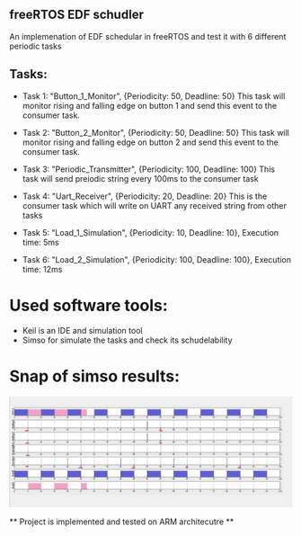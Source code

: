 ## freeRTOS EDF schudler

An implemenation of EDF schedular in freeRTOS and test it with 6 different periodic tasks

## Tasks:
* Task 1: "Button_1_Monitor", {Periodicity: 50, Deadline: 50}
This task will monitor rising and falling edge on button 1 and send this event to the consumer task.

* Task 2: "Button_2_Monitor", {Periodicity: 50, Deadline: 50}
This task will monitor rising and falling edge on button 2 and send this event to the consumer task.

* Task 3: "Periodic_Transmitter", {Periodicity: 100, Deadline: 100}
This task will send preiodic string every 100ms to the consumer task

* Task 4: "Uart_Receiver", {Periodicity: 20, Deadline: 20}
This is the consumer task which will write on UART any received string from other tasks

* Task 5: "Load_1_Simulation", {Periodicity: 10, Deadline: 10}, Execution time: 5ms

* Task 6: "Load_2_Simulation", {Periodicity: 100, Deadline: 100}, Execution time: 12ms

# Used software tools:
* Keil is an IDE and simulation tool 
* Simso for simulate the tasks and check its schudelability

# Snap of simso results:
![simulation result](simso.PNG)


** Project is implemented and tested on ARM architecutre **